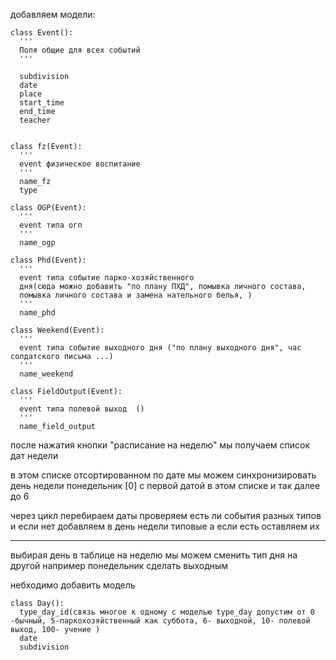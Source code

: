 добавляем модели:
```
class Event():
  '''
  Поля общие для всех событий
  '''

  subdivision
  date
  place
  start_time
  end_time
  teacher


class fz(Event):
  '''
  event физическое воспитание 
  '''
  name_fz
  type

class OGP(Event):
  '''
  event типа огп
  '''
  name_ogp

class Phd(Event):
  '''
  event типа событие парко-хозяйственного
  дня(сюда можно добавить "по плану ПХД", помывка личного состава,
  помывка личного состава и замена нательного белья, )
  '''
  name_phd

class Weekend(Event):
  '''
  event типа событие выходного дня ("по плану выходного дня", час солдатского письма ...)
  '''
  name_weekend

class FieldOutput(Event):
  '''
  event типа полевой выход  ()
  '''
  name_field_output

```

после нажатия кнопки "расписание на неделю" мы получаем список дат недели 

в этом списке отсортированном по дате мы можем синхронизировать день недели понедельник [0] с первой датой в этом списке и так далее до 6

через цикл перебираем даты проверяем есть ли события разных типов и если нет добавляем в день недели типовые а если есть оставляем их


-----------------------------------------------------------------------

выбирая день в таблице на неделю мы можем сменить тип дня на другой например понедельник сделать выходным



небходимо добавить модель 

```
class Day():
  type_day_id(связь многое к одному с моделью type_day допустим от 0 -бычный, 5-паркохозяйственный как суббота, 6- выходной, 10- полевой выход, 100- учение )
  date
  subdivision
```

